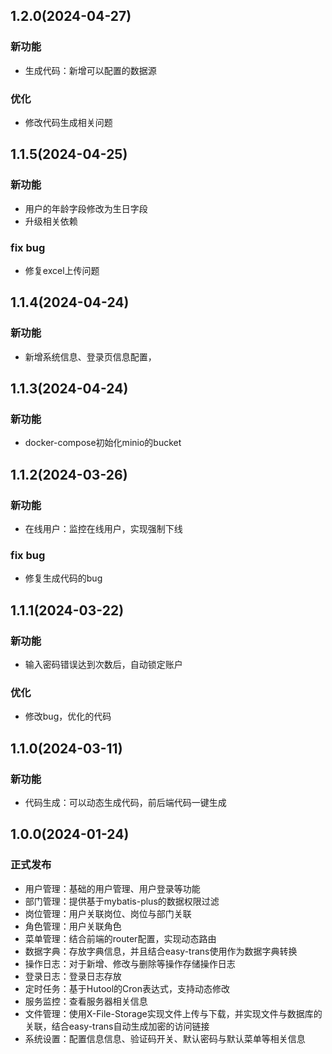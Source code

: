 
## 1.2.0(2024-04-27)

### 新功能
- 生成代码：新增可以配置的数据源

### 优化
- 修改代码生成相关问题

## 1.1.5(2024-04-25)

### 新功能
- 用户的年龄字段修改为生日字段
- 升级相关依赖

### fix bug
- 修复excel上传问题

## 1.1.4(2024-04-24)

### 新功能
- 新增系统信息、登录页信息配置，

## 1.1.3(2024-04-24)

### 新功能
- docker-compose初始化minio的bucket

## 1.1.2(2024-03-26)

### 新功能
- 在线用户：监控在线用户，实现强制下线

### fix bug
- 修复生成代码的bug

## 1.1.1(2024-03-22)

### 新功能
- 输入密码错误达到次数后，自动锁定账户

### 优化
- 修改bug，优化的代码

## 1.1.0(2024-03-11)

### 新功能
- 代码生成：可以动态生成代码，前后端代码一键生成

## 1.0.0(2024-01-24)

### 正式发布
- 用户管理：基础的用户管理、用户登录等功能
- 部门管理：提供基于mybatis-plus的数据权限过滤
- 岗位管理：用户关联岗位、岗位与部门关联
- 角色管理：用户关联角色
- 菜单管理：结合前端的router配置，实现动态路由
- 数据字典：存放字典信息，并且结合easy-trans使用作为数据字典转换
- 操作日志：对于新增、修改与删除等操作存储操作日志
- 登录日志：登录日志存放
- 定时任务：基于Hutool的Cron表达式，支持动态修改
- 服务监控：查看服务器相关信息
- 文件管理：使用X-File-Storage实现文件上传与下载，并实现文件与数据库的关联，结合easy-trans自动生成加密的访问链接
- 系统设置：配置信息信息、验证码开关、默认密码与默认菜单等相关信息